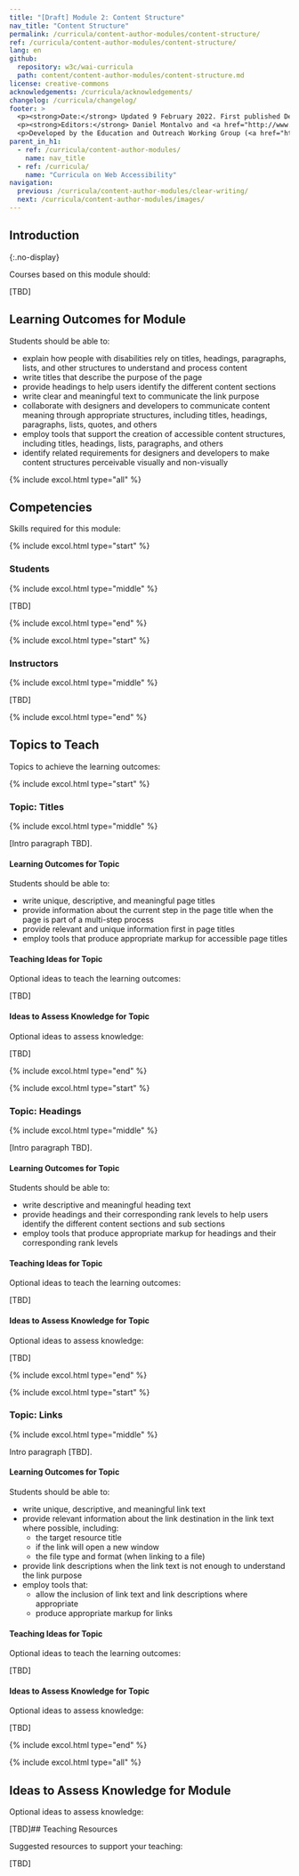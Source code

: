 ```yaml
---
title: "[Draft] Module 2: Content Structure"
nav_title: "Content Structure"
permalink: /curricula/content-author-modules/content-structure/
ref: /curricula/content-author-modules/content-structure/
lang: en
github:
  repository: w3c/wai-curricula
  path: content/content-author-modules/content-structure.md
license: creative-commons
acknowledgements: /curricula/acknowledgements/
changelog: /curricula/changelog/
footer: >
  <p><strong>Date:</strong> Updated 9 February 2022. First published December 2019.</p>
  <p><strong>Editors:</strong> Daniel Montalvo and <a href="http://www.w3.org/People/shadi/">Shadi Abou-Zahra</a>. Contributors: <a href="https://www.w3.org/WAI/EO/EOWG-members">EOWG Participants</a>. ACKNOWLEDGEMENTS lists contributors and credits.</p>
  <p>Developed by the Education and Outreach Working Group (<a href="http://www.w3.org/WAI/EO/">EOWG</a>). Developed with support from the <a href="https://www.w3.org/WAI/about/projects/wai-guide/">WAI-Guide Project</a> funded by the European Commission (EC) under the Horizon 2020 program (Grant Agreement 822245).</p>
parent_in_h1:
  - ref: /curricula/content-author-modules/
    name: nav_title
  - ref: /curricula/
    name: "Curricula on Web Accessibility"
navigation:
  previous: /curricula/content-author-modules/clear-writing/
  next: /curricula/content-author-modules/images/
---
```


## Introduction
{:.no-display}

Courses based on this module should:

[TBD]

## Learning Outcomes for Module

Students should be able to:

* explain how people with disabilities rely on titles, headings, paragraphs, lists, and other structures to understand and process content
* write titles that describe the purpose of the page
* provide headings to help users identify the different content sections
* write clear and meaningful text to communicate the link purpose
* collaborate with designers and developers to communicate content meaning through appropriate structures, including titles, headings, paragraphs, lists, quotes, and others
* employ tools that support the creation of accessible content structures, including titles, headings, lists, paragraphs, and others
* identify related requirements for designers and developers to make content structures perceivable visually and non-visually

{% include excol.html type="all" %}

## Competencies

Skills required for this module:

{% include excol.html type="start" %}

### Students

{% include excol.html type="middle" %}

[TBD]

{% include excol.html type="end" %}

{% include excol.html type="start" %}

### Instructors

{% include excol.html type="middle" %}

[TBD]

{% include excol.html type="end" %}

## Topics to Teach

Topics to achieve the learning outcomes:

{% include excol.html type="start" %}

### Topic: Titles

{% include excol.html type="middle" %}

[Intro paragraph TBD].

#### Learning Outcomes for Topic

Students should be able to:

* write unique, descriptive, and meaningful page titles
* provide information about the current step in the page title when the page is part of a multi-step process
* provide relevant and unique information first in page titles
* employ tools that produce appropriate markup for accessible page titles

#### Teaching Ideas for Topic

Optional ideas to teach the learning outcomes:

[TBD]

#### Ideas to Assess Knowledge for Topic

Optional ideas to assess knowledge:

[TBD]

{% include excol.html type="end" %}

{% include excol.html type="start" %}

### Topic: Headings

{% include excol.html type="middle" %}

[Intro paragraph TBD].

#### Learning Outcomes for Topic

Students should be able to:

* write descriptive and meaningful heading text
* provide headings and their corresponding rank levels to help users identify the different content sections and sub sections
* employ tools that produce appropriate markup for headings and their corresponding rank levels

#### Teaching Ideas for Topic

Optional ideas to teach the learning outcomes:

[TBD]

#### Ideas to Assess Knowledge for Topic

Optional ideas to assess knowledge:

[TBD]

{% include excol.html type="end" %}

{% include excol.html type="start" %}

### Topic: Links

{% include excol.html type="middle" %}

Intro paragraph [TBD].

#### Learning Outcomes for Topic

Students should be able to:

* write unique, descriptive, and meaningful link text
* provide relevant information about the link destination in the link text where possible, including:
  * the target resource title
  * if the link will open a new window
  * the file type and format (when linking to a file)
* provide link descriptions when the link text is not enough to understand the link purpose
* employ tools that:
  * allow the inclusion of link text and link descriptions where appropriate
  * produce appropriate markup for links

#### Teaching Ideas for Topic

Optional ideas to teach the learning outcomes:

[TBD]

#### Ideas to Assess Knowledge for Topic

Optional ideas to assess knowledge:

[TBD]

{% include excol.html type="end" %}

{% include excol.html type="all" %}

## Ideas to Assess Knowledge for Module

Optional ideas to assess knowledge:

[TBD]## Teaching Resources

Suggested resources to support your teaching:

[TBD]

